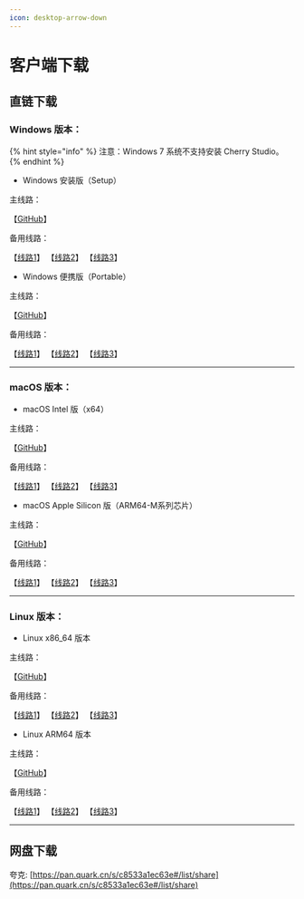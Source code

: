 ```yaml
---
icon: desktop-arrow-down
---
```


# 客户端下载

## 直链下载

### Windows 版本：

{% hint style="info" %}
注意：Windows 7 系统不支持安装 Cherry Studio。
{% endhint %}

* Windows 安装版（Setup）

主线路：

【[GitHub](https://github.com/CherryHQ/cherry-studio/releases/download/v1.1.17/Cherry-Studio-1.1.17-setup.exe)】

备用线路：

【[线路1](https://download-cf.ocoolai.com/https://github.com/CherryHQ/cherry-studio/releases/download/v1.1.17/Cherry-Studio-1.1.17-setup.exe)】 【[线路2](https://download.ocoolai.com/https://github.com/CherryHQ/cherry-studio/releases/download/v1.1.17/Cherry-Studio-1.1.17-setup.exe)】 【[线路3](https://download.ocoolai.online/https://github.com/CherryHQ/cherry-studio/releases/download/v1.1.17/Cherry-Studio-1.1.17-setup.exe)】

* Windows 便携版（Portable）

主线路：

【[GitHub](https://github.com/CherryHQ/cherry-studio/releases/download/v1.1.17/Cherry-Studio-1.1.17-portable.exe)】

备用线路：

【[线路1](https://download-cf.ocoolai.com/https://github.com/CherryHQ/cherry-studio/releases/download/v1.1.17/Cherry-Studio-1.1.17-portable.exe)】 【[线路2](https://download.ocoolai.com/https://github.com/CherryHQ/cherry-studio/releases/download/v1.1.17/Cherry-Studio-1.1.17-portable.exe)】 【[线路3](https://download.ocoolai.online/https://github.com/CherryHQ/cherry-studio/releases/download/v1.1.17/Cherry-Studio-1.1.17-portable.exe)】

***

### macOS 版本：

* macOS Intel 版（x64）

主线路：

【[GitHub](https://github.com/CherryHQ/cherry-studio/releases/download/v1.1.17/Cherry-Studio-1.1.17-x64.dmg)】

备用线路：

【[线路1](https://download-cf.ocoolai.com/https://github.com/CherryHQ/cherry-studio/releases/download/v1.1.17/Cherry-Studio-1.1.17-x64.dmg)】 【[线路2](https://download.ocoolai.com/https://github.com/CherryHQ/cherry-studio/releases/download/v1.1.17/Cherry-Studio-1.1.17-x64.dmg)】 【[线路3](https://download.ocoolai.online/https://github.com/CherryHQ/cherry-studio/releases/download/v1.1.17/Cherry-Studio-1.1.17-x64.dmg)】

* macOS Apple Silicon 版（ARM64-M系列芯片）

主线路：

【[GitHub](https://github.com/CherryHQ/cherry-studio/releases/download/v1.1.17/Cherry-Studio-1.1.17-arm64.dmg)】

备用线路：

【[线路1](https://download-cf.ocoolai.com/https://github.com/CherryHQ/cherry-studio/releases/download/v1.1.17/Cherry-Studio-1.1.17-arm64.dmg)】 【[线路2](https://download.ocoolai.com/https://github.com/CherryHQ/cherry-studio/releases/download/v1.1.17/Cherry-Studio-1.1.17-arm64.dmg)】 【[线路3](https://download.ocoolai.online/https://github.com/CherryHQ/cherry-studio/releases/download/v1.1.17/Cherry-Studio-1.1.17-arm64.dmg)】

***

### Linux 版本：

* Linux x86\_64 版本

主线路：

【[GitHub](https://github.com/CherryHQ/cherry-studio/releases/download/v1.1.17/Cherry-Studio-1.1.17-x86_64.AppImage)】

备用线路：

【[线路1](https://download-cf.ocoolai.com/https://github.com/CherryHQ/cherry-studio/releases/download/v1.1.17/Cherry-Studio-1.1.17-x86_64.AppImage)】 【[线路2](https://download.ocoolai.com/https://github.com/CherryHQ/cherry-studio/releases/download/v1.1.17/Cherry-Studio-1.1.17-x86_64.AppImage)】 【[线路3](https://download.ocoolai.online/https://github.com/CherryHQ/cherry-studio/releases/download/v1.1.17/Cherry-Studio-1.1.17-x86_64.AppImage)】

* Linux ARM64 版本

主线路：

【[GitHub](https://github.com/CherryHQ/cherry-studio/releases/download/v1.1.17/Cherry-Studio-1.1.17-arm64.AppImage)】

备用线路：

【[线路1](https://download-cf.ocoolai.com/https://github.com/CherryHQ/cherry-studio/releases/download/v1.1.17/Cherry-Studio-1.1.17-arm64.AppImage)】 【[线路2](https://download.ocoolai.com/https://github.com/CherryHQ/cherry-studio/releases/download/v1.1.17/Cherry-Studio-1.1.17-arm64.AppImage)】 【[线路3](https://download.ocoolai.online/https://github.com/CherryHQ/cherry-studio/releases/download/v1.1.17/Cherry-Studio-1.1.17-arm64.AppImage)】

***

## 网盘下载

夸克: [https://pan.quark.cn/s/c8533a1ec63e#/list/share](https://pan.quark.cn/s/c8533a1ec63e#/list/share)
